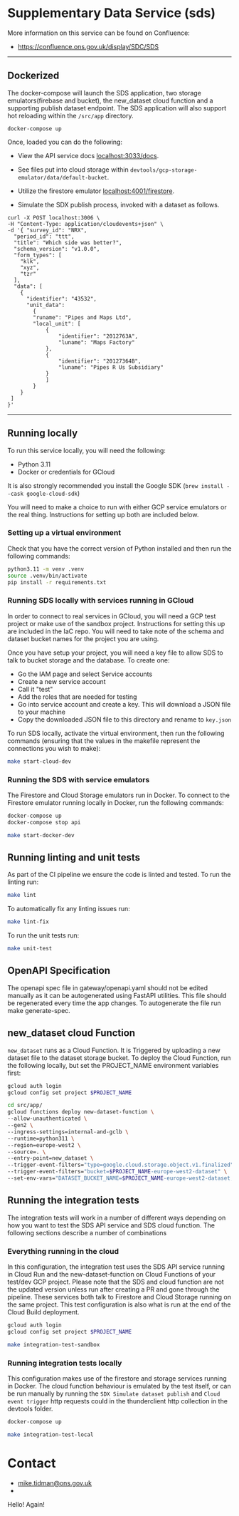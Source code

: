 # Supplementary Data Service (sds)

More information on this service can be found on Confluence:

- https://confluence.ons.gov.uk/display/SDC/SDS

---

## Dockerized

The docker-compose will launch the SDS application, two storage emulators(firebase and bucket), the new_dataset cloud function and a supporting publish dataset endpoint. The SDS application will also support hot reloading within the `/src/app` directory.

```
docker-compose up
```

Once, loaded you can do the following:

- View the API service docs [localhost:3033/docs](http://localhost:3033/docs).

- See files put into cloud storage within `devtools/gcp-storage-emulator/data/default-bucket`.

- Utilize the firestore emulator [localhost:4001/firestore](http://localhost:4001/firestore).

- Simulate the SDX publish process, invoked with a dataset as follows.

```
curl -X POST localhost:3006 \
-H "Content-Type: application/cloudevents+json" \
-d '{ "survey_id": "NRX",
  "period_id": "ttt",
  "title": "Which side was better?",
  "schema_version": "v1.0.0",
  "form_types": [
    "klk",
    "xyz",
    "tzr"
  ],
  "data": [
    {
      "identifier": "43532",
      "unit_data":
        {
        "runame": "Pipes and Maps Ltd",
        "local_unit": [
            {
                "identifier": "2012763A",
                "luname": "Maps Factory"
            },
            {
                "identifier": "20127364B",
                "luname": "Pipes R Us Subsidiary"
            }
            ]
        }
    }
 ]
}'
```

---

## Running locally

To run this service locally, you will need the following:

- Python 3.11
- Docker or credentials for GCloud

It is also strongly recommended you install the Google SDK (`brew install --cask google-cloud-sdk`)

You will need to make a choice to run with either GCP service emulators or the real thing.
Instructions for setting up both are included below.

### Setting up a virtual environment

Check that you have the correct version of Python installed and then run the following commands:

```bash
python3.11 -m venv .venv
source .venv/bin/activate
pip install -r requirements.txt
```

### Running SDS locally with services running in GCloud

In order to connect to real services in GCloud, you will need a GCP test project or make
use of the sandbox project. Instructions for setting this up are included in the IaC repo.
You will need to take note of the schema and dataset bucket names for the project you are using.

Once you have setup your project, you will need a key file to allow SDS to talk to bucket storage
and the database. To create one:

- Go the IAM page and select Service accounts
- Create a new service account
- Call it "test"
- Add the roles that are needed for testing
- Go into service account and create a key. This will download a JSON file to your machine
- Copy the downloaded JSON file to this directory and rename to `key.json`

To run SDS locally, activate the virtual environment, then run the following commands (ensuring that the values in the
makefile represent the connections you wish to make):

```bash
make start-cloud-dev
```

### Running the SDS with service emulators

The Firestore and Cloud Storage emulators run in Docker. To connect to the Firestore emulator running locally in Docker,
run the following commands:

```bash
docker-compose up
docker-compose stop api

make start-docker-dev
```

## Running linting and unit tests

As part of the CI pipeline we ensure the code is linted and tested. To run the linting run:

```bash
make lint
```

To automatically fix any linting issues run:

```bash
make lint-fix
```

To run the unit tests run:

```bash
make unit-test
```

## OpenAPI Specification

The openapi spec file in gateway/openapi.yaml should not be edited manually as it can be autogenerated using FastAPI utilities. This file should be regenerated every time the app changes. To autogenerate the file run make generate-spec.

## new_dataset cloud Function

`new_dataset` runs as a Cloud Function. It is Triggered by uploading a new dataset file to the dataset storage bucket.
To deploy the Cloud Function, run the following locally, but set the PROJECT_NAME environment variables first:

```bash
gcloud auth login
gcloud config set project $PROJECT_NAME

cd src/app/
gcloud functions deploy new-dataset-function \
--allow-unauthenticated \
--gen2 \
--ingress-settings=internal-and-gclb \
--runtime=python311 \
--region=europe-west2 \
--source=. \
--entry-point=new_dataset \
--trigger-event-filters="type=google.cloud.storage.object.v1.finalized" \
--trigger-event-filters="bucket=$PROJECT_NAME-europe-west2-dataset" \
--set-env-vars="DATASET_BUCKET_NAME=$PROJECT_NAME-europe-west2-dataset,SCHEMA_BUCKET_NAME=$PROJECT_NAME-europe-west2-schema,CONF=cloud-build,AUTODELETE_DATASET_BUCKET_FILE=True,RETAIN_DATASET_FIRESTORE=True,LOG_LEVEL=DEBUG,PROJECT_ID=$PROJECT_NAME,PUBLISH_SCHEMA_TOPIC_ID=ons-sds-publish-schema,PUBLISH_DATASET_TOPIC_ID=ons-sds-publish-dataset,SURVEY_MAP_URL=https://raw.githubusercontent.com/ONSdigital/sds-schema-definitions/main/mapping/survey_map.json"
```

## Running the integration tests

The integration tests will work in a number of different ways depending on how you want to test the SDS API service
and SDS cloud function. The following sections describe a number of combinations

### Everything running in the cloud

In this configuration, the integration test uses the SDS API service running in Cloud Run and the new-dataset-function
on Cloud Functions of your test/dev GCP project. Please note that the SDS and cloud function are not the updated version unless
run after creating a PR and gone through the pipeline. These services both talk to Firestore and Cloud Storage running on the same project.
This test configuration is also what is run at the end of the Cloud Build deployment.

```bash
gcloud auth login
gcloud config set project $PROJECT_NAME

make integration-test-sandbox
```

### Running integration tests locally

This configuration makes use of the firestore and storage services running in Docker. The cloud function behaviour
is emulated by the test itself, or can be run manually by running the `SDX Simulate dataset publish` and `Cloud event trigger` http requests could in the thunderclient http collection in the devtools folder.

```bash
docker-compose up

make integration-test-local
```

# Contact

- mike.tidman@ons.gov.uk
- 



Hello!
Again!
